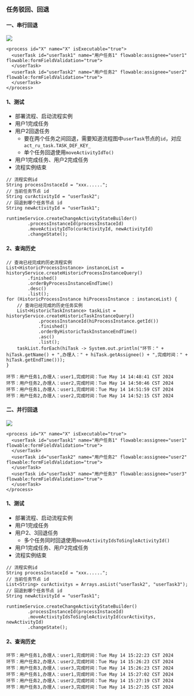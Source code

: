 ###  任务驳回、回退

#### 一、串行回退
![](https://fgq233.github.io/imgs/workflow/flow46.png)

```
<process id="X" name="X" isExecutable="true">
  <userTask id="userTask1" name="用户任务1" flowable:assignee="user1" flowable:formFieldValidation="true">
  </userTask>
  <userTask id="userTask2" name="用户任务2" flowable:assignee="user2" flowable:formFieldValidation="true">
  </userTask>
</process>
```

#### 1、测试
* 部署流程、启动流程实例
* 用户1完成任务
* 用户2回退任务
  * 要在两个任务之间回退，需要知道流程图中`userTask`节点的`id`，对应`act_ru_task.TASK_DEF_KEY_`
  * 单个任务回退使用`moveActivityIdTo()`
* 用户1完成任务、用户2完成任务
* 流程实例结束

```
// 流程实例id
String processInstaceId = "xxx......";
// 当前任务节点 id
String curActivityId = "userTask2";
// 回退到哪个任务节点 id
String newActivityId = "userTask1";

runtimeService.createChangeActivityStateBuilder()
        .processInstanceId(processInstaceId)
        .moveActivityIdTo(curActivityId, newActivityId)
        .changeState();
```

#### 2、查询历史
```
// 查询已经完成的历史流程实例
List<HistoricProcessInstance> instanceList = historyService.createHistoricProcessInstanceQuery()
        .finished()
        .orderByProcessInstanceEndTime()
        .desc()
        .list();
for (HistoricProcessInstance hiProcessInstance : instanceList) {
    // 查询已经完成的历史任务实例
    List<HistoricTaskInstance> taskList = historyService.createHistoricTaskInstanceQuery()
            .processInstanceId(hiProcessInstance.getId())
            .finished()
            .orderByHistoricTaskInstanceEndTime()
            .asc()
            .list();
    taskList.forEach(hiTask -> System.out.println("环节：" + hiTask.getName() + ",办理人：" + hiTask.getAssignee() + ",完成时间：" + hiTask.getEndTime()));
}

环节：用户任务1,办理人：user1,完成时间：Tue May 14 14:48:41 CST 2024
环节：用户任务2,办理人：user2,完成时间：Tue May 14 14:50:46 CST 2024
环节：用户任务1,办理人：user1,完成时间：Tue May 14 14:51:59 CST 2024
环节：用户任务2,办理人：user2,完成时间：Tue May 14 14:52:15 CST 2024
```


#### 二、并行回退
![](https://fgq233.github.io/imgs/workflow/flow47.png)

```
<process id="X" name="X" isExecutable="true">
  <userTask id="userTask1" name="用户任务1" flowable:assignee="user1" flowable:formFieldValidation="true">
  </userTask>
  <userTask id="userTask2" name="用户任务2" flowable:assignee="user2" flowable:formFieldValidation="true">
  </userTask>
  <userTask id="userTask3" name="用户任务3" flowable:assignee="user3" flowable:formFieldValidation="true">
  </userTask>
</process>
```

#### 1、测试
* 部署流程、启动流程实例
* 用户1完成任务
* 用户2、3回退任务
  * 多个任务同时回退使用`moveActivityIdsToSingleActivityId()`
* 用户1完成任务、用户2完成任务
* 流程实例结束

```
// 流程实例id
String processInstaceId = "xxx......";
// 当前任务节点 id
List<String> curActivitys = Arrays.asList("userTask2", "userTask3");
// 回退到哪个任务节点 id
String newActivityId = "userTask1";

runtimeService.createChangeActivityStateBuilder()
        .processInstanceId(processInstaceId)
        .moveActivityIdsToSingleActivityId(curActivitys, newActivityId)
        .changeState();
```

#### 2、查询历史
```
环节：用户任务1,办理人：user1,完成时间：Tue May 14 15:22:23 CST 2024
环节：用户任务2,办理人：user2,完成时间：Tue May 14 15:26:23 CST 2024
环节：用户任务3,办理人：user3,完成时间：Tue May 14 15:26:23 CST 2024
环节：用户任务1,办理人：user1,完成时间：Tue May 14 15:27:02 CST 2024
环节：用户任务2,办理人：user2,完成时间：Tue May 14 15:27:19 CST 2024
环节：用户任务3,办理人：user3,完成时间：Tue May 14 15:27:35 CST 2024
```
